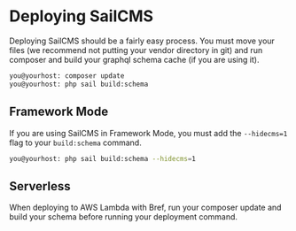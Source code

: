 # Deploying SailCMS

Deploying SailCMS should be a fairly easy process. You must move your files (we recommend not putting your vendor directory in git) and run composer and build your graphql schema cache (if you are using it).

```bash
you@yourhost: composer update
you@yourhost: php sail build:schema
```

## Framework Mode

If you are using SailCMS in Framework Mode, you must add the `--hidecms=1` flag to your `build:schema` command.

```bash
you@yourhost: php sail build:schema --hidecms=1
```

## Serverless
When deploying to AWS Lambda with Bref, run your composer update and build your schema before running your deployment command.